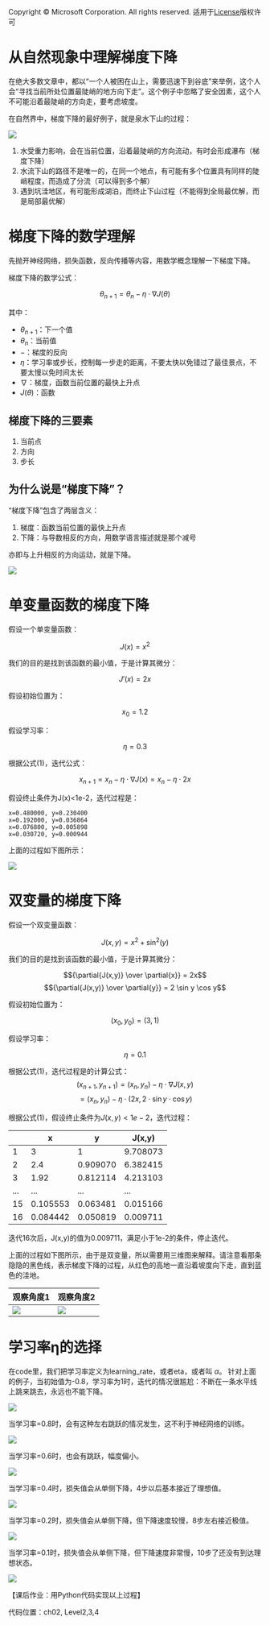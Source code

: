 Copyright © Microsoft Corporation. All rights reserved.
  适用于[License](https://github.com/Microsoft/ai-edu/blob/master/LICENSE.md)版权许可

# 从自然现象中理解梯度下降

在绝大多数文章中，都以“一个人被困在山上，需要迅速下到谷底”来举例，这个人会“寻找当前所处位置最陡峭的地方向下走”。这个例子中忽略了安全因素，这个人不可能沿着最陡峭的方向走，要考虑坡度。

在自然界中，梯度下降的最好例子，就是泉水下山的过程：

<img src=".\Images\2\gd_water.png"/>

1. 水受重力影响，会在当前位置，沿着最陡峭的方向流动，有时会形成瀑布（梯度下降）
2. 水流下山的路径不是唯一的，在同一个地点，有可能有多个位置具有同样的陡峭程度，而造成了分流（可以得到多个解）
3. 遇到坑洼地区，有可能形成湖泊，而终止下山过程（不能得到全局最优解，而是局部最优解）

# 梯度下降的数学理解

先抛开神经网络，损失函数，反向传播等内容，用数学概念理解一下梯度下降。

梯度下降的数学公式：

$$\theta_{n+1} = \theta_{n} - \eta \cdot \nabla J(\theta) \tag{1}$$

其中：
- $\theta_{n+1}$：下一个值
- $\theta_n$：当前值
- $-$：梯度的反向
- $\eta$：学习率或步长，控制每一步走的距离，不要太快以免错过了最佳景点，不要太慢以免时间太长
- $\nabla$：梯度，函数当前位置的最快上升点
- $J(\theta)$：函数

## 梯度下降的三要素

1. 当前点
2. 方向
3. 步长

## 为什么说是“梯度下降”？

“梯度下降”包含了两层含义：

1. 梯度：函数当前位置的最快上升点
2. 下降：与导数相反的方向，用数学语言描述就是那个减号

亦即与上升相反的方向运动，就是下降。

<img src=".\Images\2\gd_concept.png"> 


# 单变量函数的梯度下降

假设一个单变量函数：

$$J(x) = x ^2$$

我们的目的是找到该函数的最小值，于是计算其微分：

$$J'(x) = 2x$$

假设初始位置为：

$$x_0=1.2$$

假设学习率：

$$\eta = 0.3$$

根据公式(1)，迭代公式：

$$x_{n+1} = x_{n} - \eta \cdot \nabla J(x)= x_{n} - \eta \cdot 2x\tag{1}$$

假设终止条件为J(x)<1e-2，迭代过程是：
```
x=0.480000, y=0.230400
x=0.192000, y=0.036864
x=0.076800, y=0.005898
x=0.030720, y=0.000944
```

上面的过程如下图所示：

<img src=".\Images\2\gd_single_variable.png"> 

# 双变量的梯度下降

假设一个双变量函数：

$$J(x,y) = x^2 + \sin^2(y)$$

我们的目的是找到该函数的最小值，于是计算其微分：

$${\partial{J(x,y)} \over \partial{x}} = 2x$$
$${\partial{J(x,y)} \over \partial{y}} = 2 \sin y \cos y$$

假设初始位置为：

$$(x_0,y_0)=(3,1)$$

假设学习率：

$$\eta = 0.1$$

根据公式(1)，迭代过程是的计算公式：
$$(x_{n+1},y_{n+1}) = (x_n,y_n) - \eta \cdot \nabla J(x,y)$$
$$ = (x_n,y_n) - \eta \cdot (2x,2 \cdot \sin y \cdot \cos y) \tag{1}$$

根据公式(1)，假设终止条件为$J(x,y)<1e-2$，迭代过程：

||x|y|J(x,y)|
|---|---|---|---|
|1|3|1|9.708073|
|2|2.4|0.909070|6.382415|
|3|1.92|0.812114|4.213103|
|...|...|...|...|
|15|0.105553|0.063481|0.015166|
|16|0.084442|0.050819|0.009711|

迭代16次后，J(x,y)的值为0.009711，满足小于1e-2的条件，停止迭代。

上面的过程如下图所示，由于是双变量，所以需要用三维图来解释。请注意看那条隐隐的黑色线，表示梯度下降的过程，从红色的高地一直沿着坡度向下走，直到蓝色的洼地。

|观察角度1|观察角度2|
|---|---|
|<img src=".\Images\2\gd_double_variable.png">|<img src=".\Images\2\gd_double_variable2.png"> |


# 学习率η的选择

在code里，我们把学习率定义为learning_rate，或者eta，或者叫 $\alpha$。
针对上面的例子，当初始值为-0.8，学习率为1时，迭代的情况很尴尬：不断在一条水平线上跳来跳去，永远也不能下降。

<img src=".\Images\2\gd100.png"> 

当学习率=0.8时，会有这种左右跳跃的情况发生，这不利于神经网络的训练。

<img src=".\Images\2\gd080.png"> 

当学习率=0.6时，也会有跳跃，幅度偏小。

<img src=".\Images\2\gd060.png"> 

当学习率=0.4时，损失值会从单侧下降，4步以后基本接近了理想值。

<img src=".\Images\2\gd040.png"> 

当学习率=0.2时，损失值会从单侧下降，但下降速度较慢，8步左右接近极值。

<img src=".\Images\2\gd020.png"> 

当学习率=0.1时，损失值会从单侧下降，但下降速度非常慢，10步了还没有到达理想状态。

<img src=".\Images\2\gd010.png"> 

【课后作业：用Python代码实现以上过程】


代码位置：ch02, Level2,3,4
